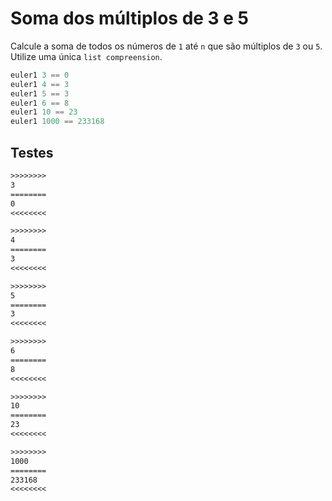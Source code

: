 # Soma dos múltiplos de 3 e 5

Calcule a soma de todos os números de `1` até `n` que são múltiplos de `3` ou `5`. Utilize uma única `list compreension`.

```hs
euler1 3 == 0
euler1 4 == 3
euler1 5 == 3
euler1 6 == 8
euler1 10 == 23
euler1 1000 == 233168
```

## Testes

```txt
>>>>>>>>
3
========
0
<<<<<<<<

>>>>>>>>
4
========
3
<<<<<<<<

>>>>>>>>
5
========
3
<<<<<<<<

>>>>>>>>
6
========
8
<<<<<<<<

>>>>>>>>
10
========
23
<<<<<<<<

>>>>>>>>
1000
========
233168
<<<<<<<<

```
